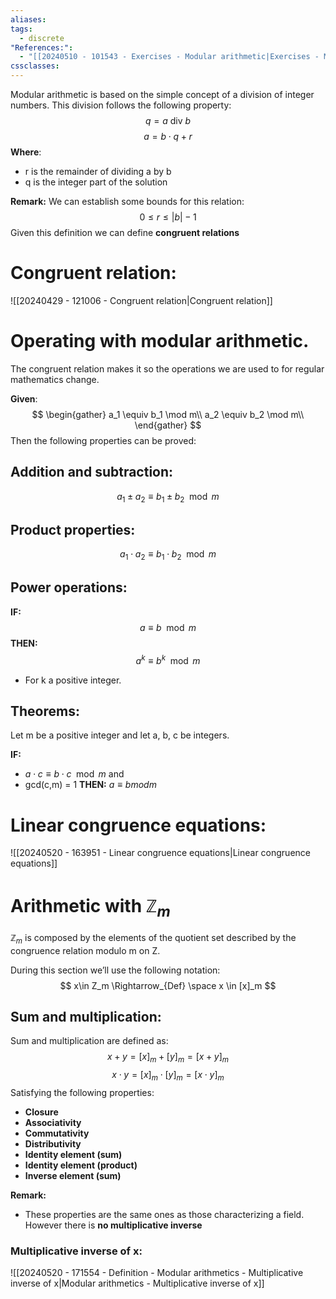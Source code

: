 ```yaml
---
aliases: 
tags:
  - discrete
"References:":
  - "[[20240510 - 101543 - Exercises - Modular arithmetic|Exercises - Modular arithmetic]]"
cssclasses:
---
```

Modular arithmetic is based on the simple concept of a division of integer numbers. This division follows the following property: 
$$
q = a \text{ div } b 
$$
$$
a = b \cdot q + r
$$
**Where**: 
+ r is the remainder of dividing a by b
+ q is the integer part of the solution 

**Remark:** 
We can establish some bounds for this relation: 
$$
0 \leq r \leq |b| -1
$$
Given this definition we can define **congruent relations** 
# Congruent relation: 
![[20240429 - 121006 - Congruent relation|Congruent relation]]

# Operating with modular arithmetic.
The congruent relation makes it so the operations we are used to for regular mathematics change. 

**Given**: 
$$
\begin{gather}
a_1 \equiv  b_1 \mod m\\
a_2 \equiv  b_2 \mod m\\
\end{gather}
$$
Then the following properties can be proved: 

## Addition and subtraction: 

$$
a_1 \pm a_2 \equiv b_1 \pm b_2 \mod m
$$
## Product properties: 
$$
a_1 \cdot a_2 \equiv b_1 \cdot b_2 \mod m
$$
## Power operations:
**IF:**
$$
a \equiv b \mod m
$$
**THEN:**
$$
a^k \equiv b^k \mod m
$$
+ For k a positive integer.

## Theorems: 

Let m be a positive integer and let a, b, c be integers. 

**IF:**
+ $a \cdot c \equiv b \cdot c \mod m$
and
+ gcd(c,m) = 1
**THEN:**
$a\equiv b mod m$

# Linear congruence equations: 
![[20240520 - 163951 - Linear congruence equations|Linear congruence equations]]
# Arithmetic with $\mathbb{Z}_m$
$\mathbb{Z}_m$ is composed by the elements of the quotient set described by the congruence relation modulo m on Z.

During this section we’ll use the following notation: 
$$
x\in Z_m \Rightarrow_{Def} \space x \in [x]_m
$$
## Sum and multiplication: 
Sum and multiplication are defined as: 
$$
x + y = [x]_m + [y]_m = [x+y]_m
$$
$$
x \cdot y = [x]_m \cdot [y]_m = [x\cdot y]_m
$$
Satisfying the following properties: 
+ **Closure**
+ **Associativity**
+ **Commutativity**
+ **Distributivity**
+ **Identity element (sum)**
+ **Identity element (product)**
+ **Inverse element (sum)**

**Remark:**
+ These properties are the same ones as those characterizing a field. However there is **no multiplicative inverse**


### Multiplicative inverse of x:
![[20240520 - 171554 - Definition - Modular arithmetics - Multiplicative inverse of x|Modular arithmetics - Multiplicative inverse of x]]




